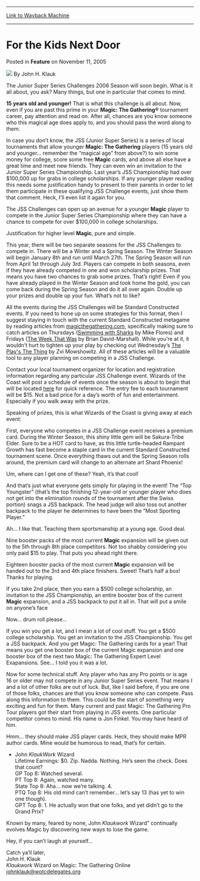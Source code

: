 
---
[Link to Wayback Machine](https://web.archive.org/web/20220816073704/https://magic.wizards.com/en/articles/archive/feature/kids-next-door-2005-11-11)

[_metadata_:author]:- "John H. Klauk"
[_metadata_:description]:- "The Junior Super Series Challenges 2006 Season will soon begin. What is it all about, you ask? Many things, but one in particular that comes to mind. 15 years old and younger! That is what this challenge is all about. Now, even if you are past this prime in your Magic: The Gathering® tournament career, pay attention and read on. After all, chances are you know someone who this"
[_metadata_:generator]:- "Drupal 7 (http://drupal.org)"
[_metadata_:publish_date]:- "2005-11-11"
[_metadata_:title]:- "For the Kids Next Door"
[_metadata_:wayback_capture_timestamp]:- "2022-08-16 07:37:04+00:00"
[_metadata_:wayback_raw_url]:- "https://web.archive.org/web/20220816073704id_/https://magic.wizards.com/en/articles/archive/feature/kids-next-door-2005-11-11"
[_metadata_:wayback_url]:- "https://magic.wizards.com/en/articles/archive/feature/kids-next-door-2005-11-11"
---


For the Kids Next Door
======================



 Posted in **Feature**
 on November 11, 2005 






![](https://media.magic.wizards.com/styles/auth_small/public/generic-avatar-150_335.png)
By John H. Klauk











The Junior Super Series Challenges 2006 Season will soon begin. What is it all about, you ask? Many things, but one in particular that comes to mind.


**15 years old and younger!** That is what this challenge is all about. Now, even if you are past this prime in your **Magic: The Gathering®** tournament career, pay attention and read on. After all, chances are you know someone who this magical age does apply to, and you should pass the word along to them.


In case you don’t know, the JSS (Junior Super Series) is a series of local tournaments that allow younger **Magic: The Gathering** players (15 years old and younger… remember the “magical age” from above?) to win some money for college, score some free **Magic** cards, and above all else have a great time and meet new friends. They can even win an invitation to the Junior Super Series Championship. Last year’s JSS Championship had over $100,000 up for grabs in college scholarships. If any younger player reading this needs some justification handy to present to their parents in order to let them participate in these qualifying JSS Challenge events, just show them that comment. Heck, I’ll even list it again for you.


The JSS Challenges can open up an avenue for a younger **Magic** player to compete in the Junior Super Series Championship where they can have a chance to compete for over $100,000 in college scholarships.


Justification for higher level **Magic**, pure and simple.


This year, there will be two separate seasons for the JSS Challenges to compete in. There will be a Winter and a Spring Season. The Winter Season will begin January 8th and run until March 27th. The Spring Season will run from April 1st through July 3rd. Players can compete in both seasons, even if they have already competed in one and won scholarship prizes. That means you have two chances to grab some prizes. That’s right! Even if you have already played in the Winter Season and took home the gold, you can come back during the Spring Season and do it all over again. Double up your prizes and double up your fun. What’s not to like?


All the events during the JSS Challenges will be Standard Constructed events. If you need to hone up on some strategies for this format, then I suggest staying in touch with the current Standard Constructed metagame by reading articles from [magicthegathering.com](http://www.wizards.com/magic/welcome.asp), specifically making sure to catch articles on Thursdays ([Swimming with Sharks](http://www.wizards.com/default.asp?x=mtgcom/columnarchive&column=SwimmingWithSharks) by Mike Flores) and Fridays ([The Week That Was](http://www.wizards.com/default.asp?x=mtgcom/columnarchive&column=TheWeekThatWas) by Brian David-Marshall). While you’re at it, it wouldn’t hurt to tighten up your play by checking out Wednesday’s [The Play's The Thing](http://www.wizards.com/default.asp?x=mtgcom/columnarchive&column=ThePlay'sTheThing) by Zvi Mowshowitz. All of these articles will be a valuable tool to any player planning on competing in a JSS Challenge.


Contact your local tournament organizer for location and registration information regarding any particular JSS Challenge event. Wizards of the Coast will post a schedule of events once the season is about to begin that will be located [here](http://www.wizards.com/default.asp?x=events/magic/jss) for quick reference. The entry fee to each tournament will be $15. Not a bad price for a day’s worth of fun and entertainment. Especially if you walk away with the prize.


Speaking of prizes, this is what Wizards of the Coast is giving away at each event:


First, everyone who competes in a JSS Challenge event receives a premium card. During the Winter Season, this shiny little gem will be Sakura-Tribe Elder. Sure to be a HOT card to have, as this little turtle-headed Rampant Growth has fast become a staple card in the current Standard Constructed tournament scene. Once everything thaws out and the Spring Season rolls around, the premium card will change to an alternate art Shard Phoenix!


Um, where can I get one of these? Yeah, it’s that cool!


And that’s just what everyone gets simply for playing in the event! The “Top Youngster” (that’s the top finishing 12-year-old or younger player who does not get into the elimination rounds of the tournament after the Swiss portion) snags a JSS backpack. The head judge will also toss out another backpack to the player he determines to have been the “Most Sporting Player.”


Ah… I like that. Teaching them sportsmanship at a young age. Good deal.


Nine booster packs of the most current **Magic** expansion will be given out to the 5th through 8th place competitors. Not too shabby considering you only paid $15 to play. That puts you ahead right there.


Eighteen booster packs of the most current **Magic** expansion will be handed out to the 3rd and 4th place finishers. Sweet! That’s half a box! Thanks for playing.


If you take 2nd place, then you earn a $500 college scholarship, an invitation to the JSS Championship, an entire booster box of the current **Magic** expansion, and a JSS backpack to put it all in. That will put a smile on anyone’s face


Now… drum roll please...


If you win you get a lot, and I mean a lot of cool stuff. You get a $500 college scholarship. You get an invitation to the JSS Championship. You get a JSS backpack. And you get Magic: The Gathering cards for a year! That means you get one booster box of the current Magic expansion and one booster box of the next two Magic: The Gathering Expert Level Exapansions. See… I told you it was a lot.


Now for some technical stuff. Any player who has any Pro points or is age 16 or older may not compete in any Junior Super Series event. That means I and a lot of other folks are out of luck. But, like I said before, if you are one of those folks, chances are that you know someone who can compete. Pass along this information to them. This could be the start of something very exciting and fun for them. Many current and past Magic: The Gathering Pro Tour players got their start from playing in JSS events. One particular competitor comes to mind. His name is Jon Finkel. You may have heard of him.


Hmm… they should make JSS player cards. Heck, they should make MPR author cards. Mine would be humorous to read, that’s for certain.


* John *KlaukWork* Wizard  
 Lifetime Earnings: $0. Zip. Nadda. Nothing. He’s seen the check. Does that count?   
 GP Top 8: Watched several.   
 PT Top 8: Again, watched many.  
State Top 8: Aha… now we’re talking. 4.   
 PTQ Top 8: His old mind can’t remember… let’s say 13 (has yet to win one though).   
 GPT Top 8: 1. He actually won that one folks, and yet didn’t go to the Grand Prix?

Known by many, feared by none, John *Klaukwork* Wizard” continually evolves Magic by discovering new ways to lose the game.


Hey, if you can’t laugh at yourself…


Catch ya’ll later,   
 John H. Klauk   
*Klaukwork* Wizard on Magic: The Gathering Online   
[johnklauk@wotcdelegates.org](http://archive.wizards.com/Magic/Magazine/Article.aspx?x=jonhklauk@wotcdelegates.org)







